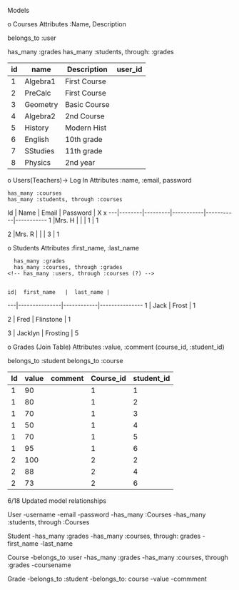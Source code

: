 Models
<!-- Need to see the grade via  -->
<!--  -->
o Courses
 Attributes :Name, Description

belongs_to :user
<!-- Setting up association for grades table   -->
   has_many :grades
   has_many :students, through: :grades
    <!-- has_many :comments or attribute -->

 id|   name   |  Description | user_id
---|----------|--------------|---------------
1  | Algebra1 | First Course |     
2  | PreCalc  | First Course |     
3  | Geometry | Basic Course |     
4  | Algebra2 | 2nd Course   |     
5  | History  | Modern Hist  |     
6  | English  | 10th grade   |     
7  | SStudies | 11th grade   |     
8  | Physics  | 2nd year     |     



o Users(Teachers)-> Log In
  Attributes :name, :email, password     
<!--My roster for each class  -->
<!--courses/:id/students  -->

    has_many :courses
    has_many :students, through :courses


Id | Name   |  Email  | Password  |    X         x
---|--------|---------|-----------|-----------|-----------
1  |Mrs. H  |         |           |     1     |    1


2  |Mrs. R  |         |           |    3      |    1






o Students
  Attributes :first_name, :last_name

      has_many :grades
      has_many :courses, through :grades
    <!-- has_many :users, through :courses (?) -->


    id|  first_name   |  last_name |
   ---|---------------|------------|---------------
   1  | Jack          | Frost      |     1

   2  | Fred          | Flinstone  |     1


   3  | Jacklyn       | Frosting   |     5






o Grades (Join Table)
Attributes :value, :comment (course_id,  :student_id)

belongs_to :student
belongs_to :course


Id | value  |  comment|  Course_id | student_id
---|--------|---------|-----------|-----------
1  | 90     |         |    1      |    1
1  | 80     |         |    1      |    2
1  | 70     |         |    1      |    3
1  |  50    |         |    1      |    4
1  |   70   |         |    1      |    5
1  |  95    |         |    1      |    6
2  |  100   |         |    2      |    2
2  |   88   |         |    2      |    4
2  |  73    |         |    2      |    6

6/18 Updated model relationships

User
  -username
  -email
  -password
  -has_many :Courses
  -has_many :students, through :Courses


Student
  -has_many :grades
  -has_many :courses, through: grades
  -first_name
  -last_name


Course
  -belongs_to :user
  -has_many :grades
  -has_many :courses, through :grades
  -coursename

Grade
  -belongs_to :student
  -belongs_to: course
  -value
  -commment
